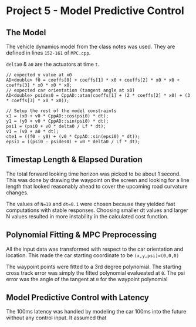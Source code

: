 # Project 5 - Model Predictive Control

## The Model
The vehicle dynamics model from the class notes was used. They are defined in lines `152-161` of `MPC.cpp`.

`delta0` & `a0` are the actuators at time `t`.
```
// expected y value at x0
AD<double> f0 = coeffs[0] + coeffs[1] * x0 + coeffs[2] * x0 * x0 + coeffs[3] * x0 * x0 * x0;
// expected car orientation (tangent angle at x0)
AD<double> psides0 = CppAD::atan(coeffs[1] + (2 * coeffs[2] * x0) + (3 * coeffs[3] * x0 * x0));

// Setup the rest of the model constraints
x1 = (x0 + v0 * CppAD::cos(psi0) * dt);
y1 = (y0 + v0 * CppAD::sin(psi0) * dt);
psi1 = (psi0 + v0 * delta0 / Lf * dt);
v1 = (v0 + a0 * dt);
cte1 = ((f0 - y0) + (v0 * CppAD::sin(epsi0) * dt));
epsi1 = ((psi0 - psides0) + v0 * delta0 / Lf * dt);
```

## Timestap Length & Elapsed Duration

The total forward looking time horizon was picked to be about 1 second. This was done by drawing the waypoint on the screen and looking for a line length that looked reasonably ahead to cover the upcoming road curvature changes. 

The values of `N=10` and `dt=0.1` were chosen because they yielded fast computations with stable responses. Choosing smaller dt values and larger N values resulted in more instability in the calculated cost function. 

## Polynomial Fitting & MPC Preprocessing

All the input data was transformed with respect to the car orientation and location. This made the car starting coordinate to be `(x,y,psi)=(0,0,0)`

The waypoint points were fitted to a 3rd degree polynomial. The starting cross track error was simply the fitted polynomial evalueated at `0`. The psi error was the angle of the tangent at `0` for the waypoint polynomial

## Model Predictive Control with Latency

The 100ms latency was handled by modeling the car 100ms into the future without any control input. It assumed that 


